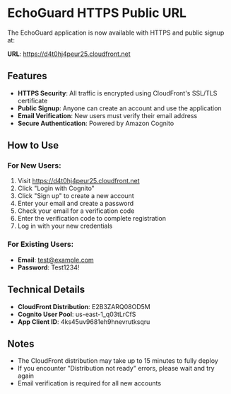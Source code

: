 # EchoGuard HTTPS Public URL

The EchoGuard application is now available with HTTPS and public signup at:

**URL**: https://d4t0hj4peur25.cloudfront.net

## Features

- **HTTPS Security**: All traffic is encrypted using CloudFront's SSL/TLS certificate
- **Public Signup**: Anyone can create an account and use the application
- **Email Verification**: New users must verify their email address
- **Secure Authentication**: Powered by Amazon Cognito

## How to Use

### For New Users:

1. Visit https://d4t0hj4peur25.cloudfront.net
2. Click "Login with Cognito"
3. Click "Sign up" to create a new account
4. Enter your email and create a password
5. Check your email for a verification code
6. Enter the verification code to complete registration
7. Log in with your new credentials

### For Existing Users:

- **Email**: test@example.com
- **Password**: Test1234!

## Technical Details

- **CloudFront Distribution**: E2B3ZARQ08OD5M
- **Cognito User Pool**: us-east-1_q03tLrCfS
- **App Client ID**: 4ks45uv9681eh9hnevrutksqru

## Notes

- The CloudFront distribution may take up to 15 minutes to fully deploy
- If you encounter "Distribution not ready" errors, please wait and try again
- Email verification is required for all new accounts